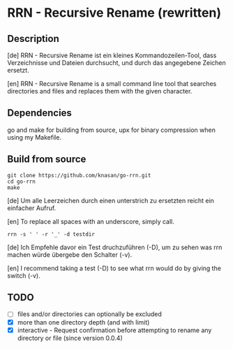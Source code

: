# RRN - Recursive Rename (rewritten)

## Description

[de] RRN - Recursive Rename ist ein kleines Kommandozeilen-Tool, dass Verzeichnisse und Dateien durchsucht,
und durch das angegebene Zeichen ersetzt.

[en] RRN - Recursive Rename is a small command line tool that searches directories and files and replaces them
with the given character.

## Dependencies

go and make for building from source, upx for binary compression when using my Makefile.

## Build from source

```shell
git clone https://github.com/knasan/go-rrn.git
cd go-rrn
make
```

[de] Um alle Leerzeichen durch einen unterstrich zu ersetzten reicht ein einfacher Aufruf.

[en] To replace all spaces with an underscore, simply call.

`rrn -s ' ' -r '_' -d testdir`

[de] Ich Empfehle davor ein Test druchzuführen (-D), um zu sehen was rrn machen würde übergebe den Schalter (-v).

[en] I recommend taking a test (-D) to see what rrn would do by giving the switch (-v).

## TODO

- [ ] files and/or directories can optionally be excluded
- [x] more than one directory depth (and with limit)
- [x] interactive - Request confirmation before attempting to rename any directory or file (since version 0.0.4)
